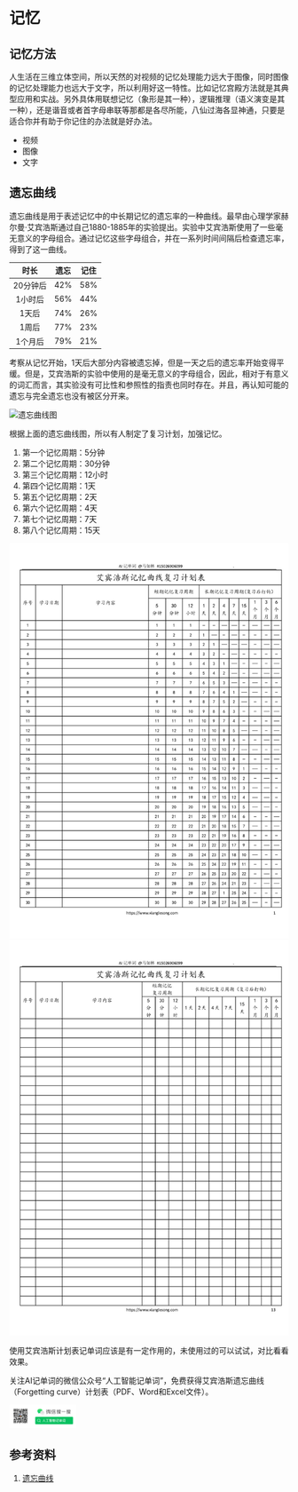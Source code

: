 # 记忆

## 记忆方法

人生活在三维立体空间，所以天然的对视频的记忆处理能力远大于图像，同时图像的记忆处理能力也远大于文字，所以利用好这一特性。比如记忆宫殿方法就是其典型应用和实战。另外具体用联想记忆（象形是其一种），逻辑推理（语义演变是其一种），还是谐音或者首字母串联等那都是各尽所能，八仙过海各显神通，只要是适合你并有助于你记住的办法就是好办法。

* 视频
* 图像
* 文字

## 遗忘曲线

遗忘曲线是用于表述记忆中的中长期记忆的遗忘率的一种曲线。最早由心理学家赫尔曼·艾宾浩斯通过自己1880-1885年的实验提出。实验中艾宾浩斯使用了一些毫无意义的字母组合。通过记忆这些字母组合，并在一系列时间间隔后检查遗忘率，得到了这一曲线。

|   时长   | 遗忘  | 记住  |
| :------: | :---: | :---: |
| 20分钟后 |  42%  |  58%  |
| 1小时后  |  56%  |  44%  |
|  1天后   |  74%  |  26%  |
|  1周后   |  77%  |  23%  |
| 1个月后  |  79%  |  21%  |

考察从记忆开始，1天后大部分内容被遗忘掉，但是一天之后的遗忘率开始变得平缓。但是，艾宾浩斯的实验中使用的是毫无意义的字母组合，因此，相对于有意义的词汇而言，其实验没有可比性和参照性的指责也同时存在。并且，再认知可能的遗忘与完全遗忘也没有被区分开来。

<img src="../../../images/forget_curving.jpeg" alt="遗忘曲线图"/>

根据上面的遗忘曲线图，所以有人制定了复习计划，加强记忆。

1. 第一个记忆周期：5分钟
2. 第二个记忆周期：30分钟
3. 第三个记忆周期：12小时
4. 第四个记忆周期：1天
5. 第五个记忆周期：2天
6. 第六个记忆周期：4天
7. 第七个记忆周期：7天
8. 第八个记忆周期：15天

<img src="../../../images/abhs_content.jpg"  alt="艾宾浩斯计划表"/>

<img src="../../../images/anhs_no_content.jpg" alt="艾宾浩斯计划空表"/>

使用艾宾浩斯计划表记单词应该是有一定作用的，未使用过的可以试试，对比看看效果。

关注AI记单词的微信公众号“人工智能记单词”，免费获得艾宾浩斯遗忘曲线（Forgetting curve）计划表（PDF、Word和Excel文件）。

<img src="../../../images/wx_word_sub.png" width="24%" alt="AI记单词微信公众号"/>

## 参考资料

1. [遗忘曲线](https://zh.wikipedia.org/wiki/遗忘曲线)
